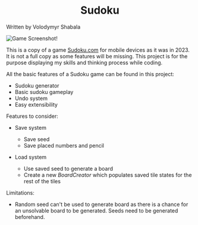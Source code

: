 <h1 align="center">Sudoku</h1>
Written by Volodymyr Shabala


![Game Screenshot!](https://github.com/Volodymyr-Shabala/Sudoku/blob/feature/readme/ReadMeFiles/GameScreenshot.png)

This is a copy of a game [Sudoku.com](https://play.google.com/store/apps/details?id=com.easybrain.sudoku.android&hl=en_US) for mobile devices as it was in 2023.
It is not a full copy as some features will be missing. This project is for the purpose displaying my skills and thinking process while coding.

All the basic features of a Sudoku game can be found in this project:
- Sudoku generator
- Basic sudoku gameplay
- Undo system
- Easy extensibility

Features to consider:
- Save system
  - Save seed
  - Save placed numbers and pencil

- Load system
  - Use saved seed to generate a board
  - Create a new _BoardCreator_ which populates saved tile states for the rest of the tiles

Limitations:
- Random seed can't be used to generate board as there is a chance for an unsolvable board to be generated. Seeds need to be generated beforehand.
